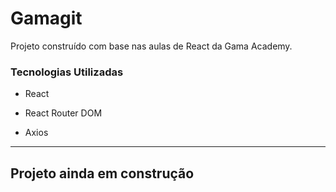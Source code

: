 # Gamagit

Projeto construído com base nas aulas de React da Gama Academy.

### Tecnologias Utilizadas

-   React

-   React Router DOM

-   Axios

---

## Projeto ainda em construção
